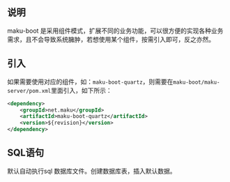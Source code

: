 ## 说明
maku-boot 是采用组件模式，扩展不同的业务功能，可以很方便的实现各种业务需求，且不会导致系统臃肿，若想使用某个组件，按需引入即可，反之亦然。

## 引入
如果需要使用对应的组件，如：`maku-boot-quartz`，则需要在`maku-boot/maku-server/pom.xml`里面引入，如下所示：

```xml
<dependency>
    <groupId>net.maku</groupId>
    <artifactId>maku-boot-quartz</artifactId>
    <version>${revision}</version>
</dependency>
```

## SQL语句
默认自动执行sql 数据库文件。创建数据库表，插入默认数据。